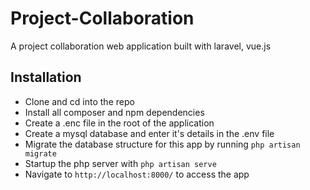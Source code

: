 # Project-Collaboration
A project collaboration web application built with laravel, vue.js

## Installation

- Clone and cd into the repo
- Install all composer and npm dependencies
- Create a .enc file in the root of the application
- Create a mysql database and enter it's details in the .env file 
- Migrate the database structure for this app by running `php artisan migrate`
- Startup the php server with `php artisan serve`
- Navigate to `http://localhost:8000/` to access the app
